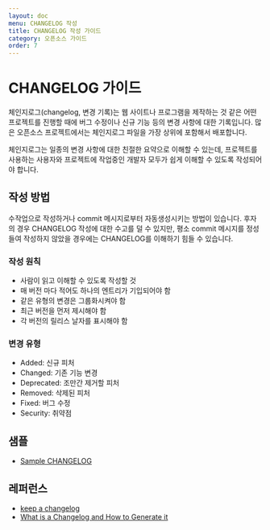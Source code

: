 ```yaml
---
layout: doc
menu: CHANGELOG 작성
title: CHANGELOG 작성 가이드
category: 오픈소스 가이드
order: 7
---
```

# CHANGELOG 가이드

체인지로그(changelog, 변경 기록)는 웹 사이트나 프로그램을 제작하는 것 같은 어떤 프로젝트를 진행할 때에 버그 수정이나 신규 기능 등의 변경 사항에 대한 기록입니다. 많은 오픈소스 프로젝트에서는 체인지로그 파일을 가장 상위에 포함해서 배포합니다.

체인지로그는 일종의 변경 사항에 대한 친절한 요약으로 이해할 수 있는데, 프로젝트를 사용하는 사용자와 프로젝트에 작업중인 개발자 모두가 쉽게 이해할 수 있도록 작성되어야 합니다.

## 작성 방법
수작업으로 작성하거나 commit 메시지로부터 자동생성시키는 방법이 있습니다. 후자의 경우 CHANGELOG 작성에 대한 수고를 덜 수 있지만, 평소 commit 메시지를 정성들여 작성하지 않았을 경우에는 CHANGELOG를 이해하기 힘들 수 있습니다. 

### 작성 원칙
- 사람이 읽고 이해할 수 있도록 작성할 것
- 매 버전 마다 적어도 하나의 엔트리가 기입되어야 함
- 같은 유형의 변경은 그룹화시켜야 함
- 최근 버전을 먼저 제시해야 함
- 각 버전의 릴리스 날자를 표시해야 함

### 변경 유형
- Added: 신규 피처
- Changed: 기존 기능 변경
- Deprecated: 조만간 제거할 피처
- Removed: 삭제된 피처
- Fixed: 버그 수정
- Security: 취약점  

## 샘플
- [Sample CHANGELOG](https://gist.github.com/juampynr/4c18214a8eb554084e21d6e288a18a2c)

## 레퍼런스
- [keep a changelog](https://keepachangelog.com/en/1.0.0/)
- [What is a Changelog and How to Generate it](https://www.freecodecamp.org/news/a-beginners-guide-to-git-what-is-a-changelog-and-how-to-generate-it/)